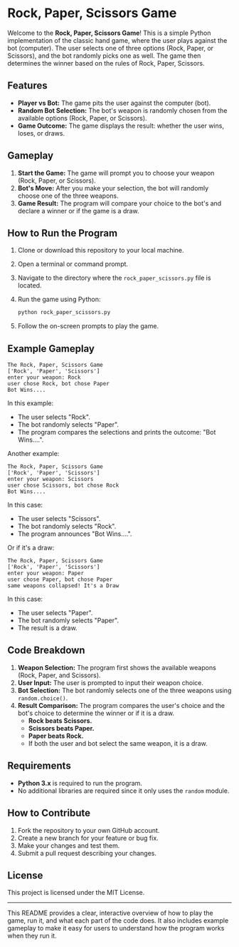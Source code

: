 # Rock, Paper, Scissors Game

Welcome to the **Rock, Paper, Scissors Game**! This is a simple Python implementation of the classic hand game, where the user plays against the bot (computer). The user selects one of three options (Rock, Paper, or Scissors), and the bot randomly picks one as well. The game then determines the winner based on the rules of Rock, Paper, Scissors.

## Features

- **Player vs Bot:** The game pits the user against the computer (bot).
- **Random Bot Selection:** The bot's weapon is randomly chosen from the available options (Rock, Paper, or Scissors).
- **Game Outcome:** The game displays the result: whether the user wins, loses, or draws.
  
## Gameplay

1. **Start the Game:** The game will prompt you to choose your weapon (Rock, Paper, or Scissors).
2. **Bot's Move:** After you make your selection, the bot will randomly choose one of the three weapons.
3. **Game Result:** The program will compare your choice to the bot's and declare a winner or if the game is a draw.

## How to Run the Program

1. Clone or download this repository to your local machine.
2. Open a terminal or command prompt.
3. Navigate to the directory where the `rock_paper_scissors.py` file is located.
4. Run the game using Python:
   ```bash
   python rock_paper_scissors.py
   ```

5. Follow the on-screen prompts to play the game.

## Example Gameplay

```
The Rock, Paper, Scissors Game
['Rock', 'Paper', 'Scissors']
enter your weapon: Rock
user chose Rock, bot chose Paper
Bot Wins....
```

In this example:
- The user selects "Rock".
- The bot randomly selects "Paper".
- The program compares the selections and prints the outcome: "Bot Wins....".

Another example:

```
The Rock, Paper, Scissors Game
['Rock', 'Paper', 'Scissors']
enter your weapon: Scissors
user chose Scissors, bot chose Rock
Bot Wins....
```

In this case:
- The user selects "Scissors".
- The bot randomly selects "Rock".
- The program announces "Bot Wins....".

Or if it's a draw:

```
The Rock, Paper, Scissors Game
['Rock', 'Paper', 'Scissors']
enter your weapon: Paper
user chose Paper, bot chose Paper
same weapons collapsed! It's a Draw
```

In this case:
- The user selects "Paper".
- The bot randomly selects "Paper".
- The result is a draw.

## Code Breakdown

1. **Weapon Selection:** The program first shows the available weapons (Rock, Paper, and Scissors).
2. **User Input:** The user is prompted to input their weapon choice.
3. **Bot Selection:** The bot randomly selects one of the three weapons using `random.choice()`.
4. **Result Comparison:** The program compares the user's choice and the bot's choice to determine the winner or if it is a draw.
   - **Rock beats Scissors.**
   - **Scissors beats Paper.**
   - **Paper beats Rock.**
   - If both the user and bot select the same weapon, it is a draw.

## Requirements

- **Python 3.x** is required to run the program.
- No additional libraries are required since it only uses the `random` module.

## How to Contribute

1. Fork the repository to your own GitHub account.
2. Create a new branch for your feature or bug fix.
3. Make your changes and test them.
4. Submit a pull request describing your changes.

## License

This project is licensed under the MIT License.

---

This README provides a clear, interactive overview of how to play the game, run it, and what each part of the code does. It also includes example gameplay to make it easy for users to understand how the program works when they run it.
